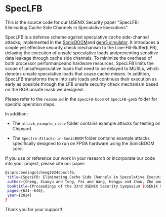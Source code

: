 # SpecLFB

This is the source code for our USENIX Security paper "SpecLFB: Eliminating Cache Side Channels in Speculative Executions".


SpecLFB is a defense scheme against speculative cache side-channel attacks, implemented in the [SonicBOOM](https://github.com/riscv-boom/riscv-boom)and [gem5 simulator](https://github.com/gem5/gem5). It introduces a simple yet effective security check mechanism to the Line-Fill-Buffer(LFB), delaying the execution of unsafe speculative loads andpreventing sensitive data leakage through cache side channels. To minimize the overhead of both processor performanceand hardware resources, SpecLFB limits the scope of unsafespeculative loads that need to be delayed to MUSLs, which denotes unsafe speculative loads that cause cache misses. In addition, SpecLFB transforms them into safe loads and continues their execution as early as possible through the LFB unsafe security check mechanism based on the ROB unsafe mask we designed.

Please refer to the `readme.md` in the `SpecLFB-boom` or `SpecLFB-gem5` folder for specific operation steps.

In addition:

- The `attack_example_riscv` folder contains example attacks for testing on Chipyard.

- The `Spectre-Attacks-in-SonicBOOM` folder contains example attacks specifically designed to run on FPGA hardware using the SonicBOOM core.

If you use or reference our work in your research or incorporate our code into your project, please cite our paper:
 
 ```bash
@inproceedings{cheng2024speclfb,
  title={SpecLFB: Eliminating Cache Side Channels in Speculative Executions},
  author={Cheng, Xiaoyu and Tong, Fei and Wang, Hongyu and Zhou, Zhe and Jiang, Fang and Mao, Yuxing},
  booktitle={Proceedings of the 33rd USENIX Security Symposium (USENIX Security 24)},
  pages={631--646},
  year={2024}
}
```

Thank you for your support!

